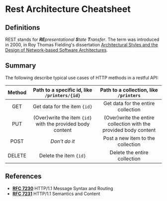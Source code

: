 # Rest Architecture Cheatsheet

## Definitions

REST stands for _**RE**presentational **S**tate **T**ransfer_. The term was introduced in 2000, in Roy Thomas Fielding's dissertation [Architectural Styles and the Design of Network-based Software Architectures](http://www.ics.uci.edu/~fielding/pubs/dissertation/top.htm).

## Summary

The following describe typical use cases of HTTP methods in a restful API:

| Method | Path to a specific id, like `/printers/{id}` | Path to a collection, like `/printers` |
| :---------: | :------------------------------: | :-----------------------------: |
| GET | Get data for the item `{id}` | Get data for the entire collection |
| PUT | (Over)write the item `{id}` with the provided body content | (Over)write the entire collection with the provided body content |
| POST | _Don't do it_ | Post a new item to the collection |
| DELETE | Delete the item `{id}` | Delete the entire collection |


## References

- **[RFC 7230](https://tools.ietf.org/html/rfc7230)** HTTP/1.1 Message Syntax and Routing
- **[RFC 7231](https://tools.ietf.org/html/rfc7231)** HTTP/1.1 Semantics and Content
